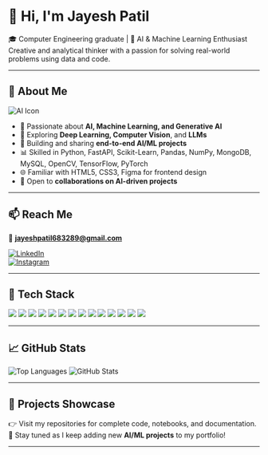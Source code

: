 # 👋 Hi, I'm Jayesh Patil

🎓 Computer Engineering graduate | 🤖 AI & Machine Learning Enthusiast  
Creative and analytical thinker with a passion for solving real-world problems using data and code.

---

## 🧠 About Me
![AI Icon](https://img.icons8.com/ios/50/000000/brain.png)  
- 🌟 Passionate about **AI, Machine Learning, and Generative AI**
- 🔬 Exploring **Deep Learning, Computer Vision**, and **LLMs**
- 🚀 Building and sharing **end-to-end AI/ML projects**
- 📊 Skilled in Python, FastAPI, Scikit-Learn, Pandas, NumPy, MongoDB, MySQL, OpenCV, TensorFlow, PyTorch
- 🌐 Familiar with HTML5, CSS3, Figma for frontend design
- 🤝 Open to **collaborations on AI-driven projects**

---

## 📫 Reach Me
📧 **jayeshpatil683289@gmail.com** 

[![LinkedIn](https://img.shields.io/badge/LinkedIn-blue?style=flat&logo=linkedin&logoColor=white)](https://www.linkedin.com/in/jayesh-patil46/)  
[![Instagram](https://img.shields.io/badge/Instagram-E4405F?style=flat&logo=instagram&logoColor=white)](https://www.instagram.com/_jayesh__patil___/)

---

## 🧰 Tech Stack
<img src="https://img.shields.io/badge/-HTML5-orange?logo=html5&logoColor=white" />
<img src="https://img.shields.io/badge/-CSS3-blue?logo=css3&logoColor=white" />
<img src="https://img.shields.io/badge/-Python-3776AB?logo=python&logoColor=white" />
<img src="https://img.shields.io/badge/-C-blue?logo=c&logoColor=white" />
<img src="https://img.shields.io/badge/-Figma-f24e1e?logo=figma&logoColor=white" />
<img src="https://img.shields.io/badge/-FastAPI-009688?logo=fastapi&logoColor=white" />
<img src="https://img.shields.io/badge/-MongoDB-4DB33D?logo=mongodb&logoColor=white" />
<img src="https://img.shields.io/badge/-MySQL-4479A1?logo=mysql&logoColor=white" />
<img src="https://img.shields.io/badge/-OpenCV-5C3EE8?logo=opencv&logoColor=white" />
<img src="https://img.shields.io/badge/-TensorFlow-FF6F00?logo=tensorflow&logoColor=white" />
<img src="https://img.shields.io/badge/-Jupyter-F37626?logo=jupyter&logoColor=white" />
<img src="https://img.shields.io/badge/-NumPy-013243?logo=numpy&logoColor=white" />
<img src="https://img.shields.io/badge/-PyCharm-000000?logo=pycharm&logoColor=white" />
<img src="https://img.shields.io/badge/-PyTorch-EE4C2C?logo=pytorch&logoColor=white" />

---

## 📈 GitHub Stats
![Top Languages](https://github-readme-stats.vercel.app/api/top-langs/?username=Darkvally46&layout=compact&langs_count=8)
![GitHub Stats](https://github-readme-stats.vercel.app/api?username=Darkvally46&show_icons=true&theme=radical)

---



## 🧪 Projects Showcase  
👉 Visit my repositories for complete code, notebooks, and documentation.  
📌 Stay tuned as I keep adding new **AI/ML projects** to my portfolio!

---

